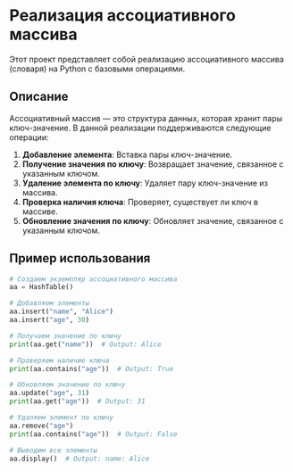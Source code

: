 # Реализация ассоциативного массива

Этот проект представляет собой реализацию ассоциативного массива (словаря) на Python с базовыми операциями.

## Описание

Ассоциативный массив — это структура данных, которая хранит пары ключ-значение. В данной реализации поддерживаются следующие операции:

1. **Добавление элемента**: Вставка пары ключ-значение.
2. **Получение значения по ключу**: Возвращает значение, связанное с указанным ключом.
3. **Удаление элемента по ключу**: Удаляет пару ключ-значение из массива.
4. **Проверка наличия ключа**: Проверяет, существует ли ключ в массиве.
5. **Обновление значения по ключу**: Обновляет значение, связанное с указанным ключом.

## Пример использования

```python
# Создаем экземпляр ассоциативного массива
aa = HashTable()

# Добавляем элементы
aa.insert("name", "Alice")
aa.insert("age", 30)

# Получаем значение по ключу
print(aa.get("name"))  # Output: Alice

# Проверяем наличие ключа
print(aa.contains("age"))  # Output: True

# Обновляем значение по ключу
aa.update("age", 31)
print(aa.get("age"))  # Output: 31

# Удаляем элемент по ключу
aa.remove("age")
print(aa.contains("age"))  # Output: False

# Выводим все элементы
aa.display()  # Output: name: Alice